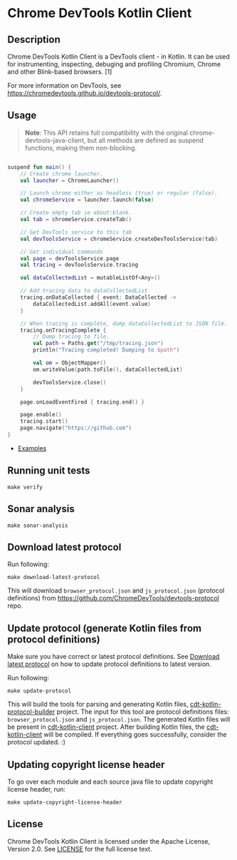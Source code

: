 # Chrome DevTools Kotlin Client

## Description

Chrome DevTools Kotlin Client is a DevTools client - in Kotlin. It can be used for instrumenting, inspecting, debuging and profiling Chromium, Chrome and other Blink-based browsers. [1]

For more information on DevTools, see https://chromedevtools.github.io/devtools-protocol/.

## Usage

> **Note**: This API retains full compatibility with the original chrome-devtools-java-client, but all methods are defined as suspend functions, making them non-blocking.

```kotlin

suspend fun main() {
    // Create chrome launcher.
    val launcher = ChromeLauncher()

    // Launch chrome either as headless (true) or regular (false).
    val chromeService = launcher.launch(false)

    // Create empty tab ie about:blank.
    val tab = chromeService.createTab()

    // Get DevTools service to this tab
    val devToolsService = chromeService.createDevToolsService(tab)

    // Get individual commands
    val page = devToolsService.page
    val tracing = devToolsService.tracing

    val dataCollectedList = mutableListOf<Any>()

    // Add tracing data to dataCollectedList
    tracing.onDataCollected { event: DataCollected ->
        dataCollectedList.addAll(event.value)
    }

    // When tracing is complete, dump dataCollectedList to JSON file.
    tracing.onTracingComplete {
        // Dump tracing to file.
        val path = Paths.get("/tmp/tracing.json")
        println("Tracing completed! Dumping to $path")

        val om = ObjectMapper()
        om.writeValue(path.toFile(), dataCollectedList)

        devToolsService.close()
    }

    page.onLoadEventFired { tracing.end() }

    page.enable()
    tracing.start()
    page.navigate("https://github.com")
}

```

- [Examples](cdt-kotlin-client/src/test/kotlin/ai/platon/pulsar/browser/driver/examples)

## Running unit tests

`make verify`

## Sonar analysis

`make sonar-analysis`

## Download latest protocol

Run following:
```
make download-latest-protocol
```

This will download `browser_protocol.json` and `js_protocol.json` (protocol definitions) from https://github.com/ChromeDevTools/devtools-protocol repo.

## Update protocol (generate Kotlin files from protocol definitions)

Make sure you have correct or latest protocol definitions. See [Download latest protocol](#download-latest-protocol) on how to update protocol definitions to latest version.

Run following:
```
make update-protocol
```

This will build the tools for parsing and generating Kotlin files, [cdt-kotlin-protocol-builder](cdt-kotlin-protocol-builder/) project. The input for this tool are protocol definitions files: `browser_protocol.json` and `js_protocol.json`. The generated Kotlin files will be present in [cdt-kotlin-client](cdt-kotlin-client/) project. After building Kotlin files, the [cdt-kotlin-client](cdt-kotlin-client/) will be compiled. If everything goes successfully, consider the protocol updated. :)

## Updating copyright license header

To go over each module and each source java file to update copyright license header, run:

```
make update-copyright-license-header
```

## License

Chrome DevTools Kotlin Client is licensed under the Apache License, Version 2.0. See [LICENSE](LICENSE.txt) for the full license text.
